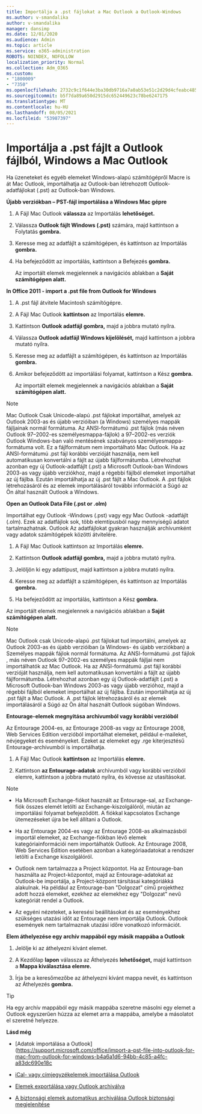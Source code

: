 ```yaml
---
title: Importálja a .pst fájlokat a Mac Outlook a Outlook-Windows
ms.author: v-smandalika
author: v-smandalika
manager: dansimp
ms.date: 12/01/2020
ms.audience: Admin
ms.topic: article
ms.service: o365-administration
ROBOTS: NOINDEX, NOFOLLOW
localization_priority: Normal
ms.collection: Adm_O365
ms.custom:
- "1800009"
- "7350"
ms.openlocfilehash: 2732c9c1f644e3ba30db9716a7a0ab53e51c2d29d4cfeabc485133ed99531a05
ms.sourcegitcommit: b5f7da89a650d2915dc652449623c78be6247175
ms.translationtype: MT
ms.contentlocale: hu-HU
ms.lasthandoff: 08/05/2021
ms.locfileid: "53987397"
---
```

# <a name="import-a-pst-file-from-outlook-for-windows-to-outlook-for-mac"></a>Importálja a .pst fájlt a Outlook fájlból, Windows a Mac Outlook 

Ha üzeneteket és egyéb elemeket Windows-alapú számítógépről Macre is át Mac Outlook, importálhatja az Outlook-ban létrehozott Outlook-adatfájlokat (.pst) az Outlook-ban Windows.

**Újabb verziókban – PST-fájl importálása a Windows Mac gépre**

1. A Fájl Mac Outlook **válassza** az Importálás **lehetőséget.**

2. Válassza **Outlook fájlt Windows (.pst)** számára, majd kattintson a Folytatás **gombra.**

3. Keresse meg az adatfájlt a számítógépen, és kattintson az Importálás **gombra.**

4. Ha befejeződött az importálás, kattintson a Befejezés **gombra.**

   Az importált elemek megjelennek a navigációs ablakban a **Saját számítógépen alatt.**


**In Office 2011 - import a .pst file from Outlook for Windows**

1. A .pst fájl átvitele Macintosh számítógépre.

2. A Fájl Mac Outlook **kattintson** az Importálás **elemre.**

3. Kattintson **Outlook adatfájl gombra,** majd a jobbra mutató nyílra.

4. Válassza **Outlook adatfájl Windows kijelölését,** majd kattintson a jobbra mutató nyílra.

5. Keresse meg az adatfájlt a számítógépen, és kattintson az Importálás **gombra.**

6. Amikor befejeződött az importálási folyamat, kattintson a Kész **gombra.**

   Az importált elemek megjelennek a navigációs ablakban a **Saját számítógépen alatt.**

> [!NOTE]
> Mac Outlook Csak Unicode-alapú .pst fájlokat importálhat, amelyek az Outlook 2003-as és újabb verzióiban (a Windows) személyes mappák fájljainak normál formátuma. Az ANSI-formátumú .pst fájlok (más néven Outlook 97–2002-es személyesmappa-fájlok) a 97–2002-es verziók Outlook Windows-ban való mentésének szabványos személyesmappa-formátuma volt. Ez a fájlformátum nem importálható Mac Outlook. Ha az ANSI-formátumú .pst fájl korábbi verzióját használja, nem kell automatikusan konvertálni a fájlt az újabb fájlformátumba. Létrehozhat azonban egy új Outlook-adatfájlt (.pst) a Microsoft Outlook-ban Windows 2003-as vagy újabb verziókhoz, majd a régebbi fájlból elemeket importálhat az új fájlba. Ezután importálhatja az új .pst fájlt a Mac Outlook. A .pst fájlok létrehozásáról és az elemek  importálásáról további információt a Súgó az Ön által használt Outlook a Windows.

**Open an Outlook Data File (.pst or .olm)**

Importálhat egy Outlook -Windows (.pst) vagy egy Mac Outlook -adatfájlt (.olm). Ezek az adatfájlok sok, több elemtípusból nagy mennyiségű adatot tartalmazhatnak. Outlook Az adatfájlokat gyakran használják archívumként vagy adatok számítógépek közötti átvitelére.

1. A Fájl Mac Outlook kattintson az Importálás **elemre.**

2. Kattintson **Outlook adatfájl gombra,** majd a jobbra mutató nyílra.

3. Jelöljön ki egy adattípust, majd kattintson a jobbra mutató nyílra.

4. Keresse meg az adatfájlt a számítógépen, és kattintson az Importálás **gombra.**

5. Ha befejeződött az importálás, kattintson a Kész **gombra.**

Az importált elemek megjelennek a navigációs ablakban a **Saját számítógépen alatt.**

> [!NOTE]
> Mac Outlook csak Unicode-alapú .pst fájlokat tud importálni, amelyek az Outlook 2003-as és újabb verzióiban (a Windows- és újabb verziókban) a Személyes mappák fájlok normál formátuma. Az ANSI-formátumú .pst fájlok , más néven Outlook 97–2002-es személyes mappák fájljai nem importálhatók az Mac Outlook. Ha az ANSI-formátumú .pst fájl korábbi verzióját használja, nem kell automatikusan konvertálni a fájlt az újabb fájlformátumba. Létrehozhat azonban egy új Outlook-adatfájlt (.pst) a Microsoft Outlook-ban Windows 2003-as vagy újabb verzióhoz, majd a régebbi fájlból elemeket importálhat az új fájlba. Ezután importálhatja az új .pst fájlt a Mac Outlook. A .pst fájlok létrehozásáról és az elemek importálásáról a Súgó az Ön által használt Outlook súgóban Windows. 

**Entourage-elemek megnyitása archívumból vagy korábbi verzióból**

Az Entourage 2004-es, az Entourage 2008-as vagy az Entourage 2008, Web Services Edition verzióból importálhat elemeket, például e-maileket, névjegyeket és eseményeket. Ezeket az elemeket egy .rge kiterjesztésű Entourage-archívumból is importálhatja.

1. A Fájl Mac Outlook **kattintson** az Importálás **elemre.**

2. Kattintson **az Entourage-adatok** archívumból vagy korábbi verzióból elemre, kattintson a jobbra mutató nyílra, és kövesse az utasításokat.

> [!NOTE]
- Ha Microsoft Exchange-fiókot használt az Entourage-sal, az Exchange-fiók összes elemét letölti az Exchange-kiszolgálóról, miután az importálási folyamat befejeződött. A fiókkal kapcsolatos Exchange ütemezéseket újra be kell állítani a Outlook.

- Ha az Entourage 2004-es vagy az Entourage 2008-as alkalmazásból importál elemeket, az Exchange-fiókban lévő elemek kategóriainformációi nem importálhatók Outlook. Az Entourage 2008, Web Services Edition esetében azonban a kategóriaadatokat a rendszer letölti a Exchange kiszolgálóról.

- Outlook nem tartalmazza a Project központot. Ha az Entourage-ban használta az Project-központot, majd az Entourage-adatokat az Outlook-be importálja, a Project-központ társításai kategóriákká alakulnak. Ha például az Entourage-ban "Dolgozat" című projekthez adott hozzá elemeket, ezekhez az elemekhez egy "Dolgozat" nevű kategóriát rendel a Outlook.

- Az egyéni nézeteket, a keresési beállításokat és az eseményekhez szükséges utazási időt az Entourage nem importálja Outlook. Outlook események nem tartalmaznak utazási időre vonatkozó információt.

**Elem áthelyezése egy archív mappából egy másik mappába a Outlook**

1. Jelölje ki az áthelyezni kívánt elemet.

2. A Kezdőlap **lapon** válassza az Áthelyezés **lehetőséget,** majd kattintson a **Mappa kiválasztása elemre.**

3. Írja be a keresőmezőbe az áthelyezni kívánt mappa nevét, és kattintson az Áthelyezés **gombra.**

> [!TIP]
> Ha egy archív mappából egy másik mappába szeretne másolni egy elemet a Outlook egyszerűen húzza az elemet arra a mappába, amelybe a másolatot el szeretné helyezze.

**Lásd még**

- [Adatok importálása a Outlook] (https://support.microsoft.com/office/import-a-pst-file-into-outlook-for-mac-from-outlook-for-windows-b4a6a1d6-94bb-4c85-a4fc-a83dc690e18c

- [iCal- vagy címjegyzékelemek importálása Outlook](https://support.microsoft.com/office/import-ical-or-address-book-items-into-outlook-for-mac-0450a248-6a40-4f84-ba9c-6c545bc11639)


- [Elemek exportálása vagy Outlook archiválva](https://support.microsoft.com/office/export-items-to-an-archive-file-in-outlook-for-mac-281a62bf-cc42-46b1-9ad5-6bda80ca3106)

- [A biztonsági elemek automatikus archiválása Outlook biztonsági megjelenítése](https://support.microsoft.com/office/automatically-archive-or-back-up-outlook-for-mac-items-441fcce5-2262-4b64-ac8c-fa949df989f5)
